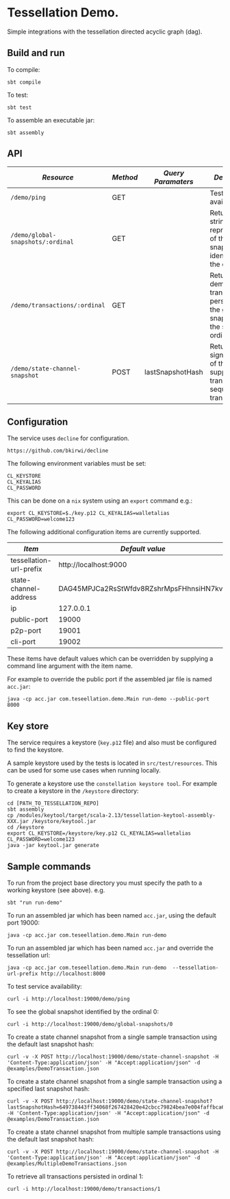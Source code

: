 # Tessellation Demo.

Simple integrations with the tessellation directed acyclic graph (dag).

## Build and run
To compile:
```
sbt compile
```

To test:
```
sbt test
```

To assemble an executable jar:
```
sbt assembly
```


## API

| *Resource*                            | *Method* | *Query Paramaters* | *Description*                                                                             |
|---------------------------------------|----------|--------------------|-------------------------------------------------------------------------------------------|
| ```/demo/ping```                      | GET      |                    | Tests server availability.                                                                |
| ```/demo/global-snapshots/:ordinal``` | GET      |                    | Returns a string representation of the global-snapshot identified by the ordinal.         |
| ```/demo/transactions/:ordinal```     | GET      |                    | Returns any demo transactions persisted in the global snapshot with the supplied ordinal. |
| ```/demo/state-channel-snapshot```    | POST     | lastSnapshotHash   | Returns a signed copy of the supplied transaction or sequence of transactions.            |


## Configuration
The service uses `decline` for configuration.

    https://github.com/bkirwi/decline 

The following environment variables must be set:

    CL_KEYSTORE
    CL_KEYALIAS
    CL_PASSWORD

This can be done on a `nix` system using an `export` command e.g.: 

    export CL_KEYSTORE=$./key.p12 CL_KEYALIAS=walletalias CL_PASSWORD=welcome123

The following additional configuration items are currently supported.  

| *Item*                  | *Default value*                          |
|-------------------------|------------------------------------------|
| tessellation-url-prefix | http://localhost:9000                    |
| state-channel-address   | DAG45MPJCa2RsStWfdv8RZshrMpsFHhnsiHN7kvX |
| ip                      | 127.0.0.1                                |
| public-port             | 19000                                    |
| p2p-port                | 19001                                    |
| cli-port                | 19002                                    |

These items have default values which can be overridden by supplying a command line argument with the item name.

For example to override the public port if the assembled jar file is named `acc.jar`:

    java -cp acc.jar com.teseellation.demo.Main run-demo --public-port 8000


## Key store
The service requires a keystore (`key.p12` file) and also must be configured to find the keystore.

A sample keystore used by the tests is located in `src/test/resources`. This can be used for some use cases when running locally.

To generate a keystore use the `constellation keystore tool`. For example to create a keystore in the `/keystore` directory:

    cd [PATH_TO_TESSELLATION_REPO]
    sbt assembly
    cp /modules/keytool/target/scala-2.13/tessellation-keytool-assembly-XXX.jar /keystore/keytool.jar
    cd /keystore
    export CL_KEYSTORE=/keystore/key.p12 CL_KEYALIAS=walletalias CL_PASSWORD=welcome123
    java -jar keytool.jar generate


## Sample commands
To run from the project base directory you must specify the path to a working keystore (see above). e.g.

```
sbt "run run-demo" 
```

To run an assembled jar which has been named `acc.jar`, using the default port 19000:

```
java -cp acc.jar com.teseellation.demo.Main run-demo
```

To run an assembled jar which has been named `acc.jar` and override the tessellation url:

```
java -cp acc.jar com.teseellation.demo.Main run-demo  --tessellation-url-prefix http://localhost:8000
```


To test service availability:
```
curl -i http://localhost:19000/demo/ping
```


To see the global snapshot identified by the ordinal 0:
```
curl -i http://localhost:19000/demo/global-snapshots/0
```


To create a state channel snapshot from a single sample transaction using the default last snapshot hash:
```
curl -v -X POST http://localhost:19000/demo/state-channel-snapshot -H 'Content-Type:application/json' -H "Accept:application/json" -d @examples/DemoTransaction.json
```


To create a state channel snapshot from a single sample transaction using a specified last snapshot hash:
```
curl -v -X POST http://localhost:19000/demo/state-channel-snapshot?lastSnapshotHash=649738443ff34068f267428420e42cbcc79824bea7e004faffbca67fddad3f08 -H 'Content-Type:application/json' -H "Accept:application/json" -d @examples/DemoTransaction.json
```


To create a state channel snapshot from multiple sample transactions using the default last snapshot hash:
```
curl -v -X POST http://localhost:19000/demo/state-channel-snapshot -H 'Content-Type:application/json' -H "Accept:application/json" -d @examples/MultipleDemoTransactions.json
```


To retrieve all transactions persisted in ordinal 1:
```
curl -i http://localhost:19000/demo/transactions/1
```
